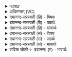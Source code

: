 <details><summary>पदपाठः</summary>

स्थि॒रः। भ॒व॒। वी॒ड्व᳖ङ्ग॒ इति॑ वी॒डुऽअ॑ङ्गः। आ॒शुः। भ॒व॒। वा॒जी। अ॒र्व॒न्। पृ॒थुः। भ॒व॒। सु॒षदः॑। सु॒सद॒ इति॑ सु॒ऽसदः॑। त्वम्। अ॒ग्नेः। पु॒री॒ष॒वाह॑णः। पु॒री॒ष॒वाह॑न॒ इति॑ पुरीष॒ऽवाह॑नः। ४४।
</details>

<details><summary>अधिमन्त्रम् (VC)</summary>

- अग्निर्देवता
- त्रित ऋषिः
- विराडनुष्टुप्
- गान्धारः
</details>

<details><summary>दयानन्द-सरस्वती (हि) - विषयः</summary>

अब माता-पिता अपने सन्तानों को किस प्रकार शिक्षा करें, यह विषय अगले मन्त्र में कहा है ॥
</details>

<details><summary>दयानन्द-सरस्वती (हि) - पदार्थः</summary>

पदार्थान्वयभाषाः -  हे (अर्वन्) विज्ञानयुक्त पुत्र ! तू विद्याग्रहण के लिये (स्थिरः) दृढ़ (भव) हो (वाजी) नीति को प्राप्त होके (वीड्वङ्गः) दृढ़ अति बलवान् अवयवों से युक्त (आशुः) शीघ्र कर्म करनेवाला (भव) हो (त्वम्) तू (अग्नेः) अग्निसंबन्धी (सुषदः) सुन्दर व्यवहारों में स्थित और (पुरीषवाहणः) पालन आदि शुभ कर्मों को प्राप्त करानेवाला (पृथुः) सुख का विस्तार करने हारा (भव) हो ॥४४ ॥
</details>

<details><summary>दयानन्द-सरस्वती (हि) - भावार्थः</summary>

भावार्थभाषाः -  हे अच्छे सन्तानो ! तुम को चाहिये कि ब्रह्मचर्य्य सेवन से शरीर का बल और विद्या तथा अच्छी शिक्षा से आत्मा का बल पूर्ण दृढ़ कर स्थिरता से रक्षा करो और आग्नेय आदि अस्त्रविद्या से शत्रुओं का विनाश करो। इस प्रकार माता-पिता अपने सन्तानों को शिक्षा करें ॥४४ ॥
</details>

<details><summary>दयानन्द-सरस्वती (सं) - विषयः</summary>

अथ पितरौ स्वापत्यानि कथं शिक्षेयातामित्युपदिश्यते ॥
</details>

<details><summary>दयानन्द-सरस्वती (सं) - पदार्थः</summary>

पदार्थान्वयभाषाः -  हे अर्वन् पुत्र ! त्वं विद्याग्रहणाय स्थिरो भव, वाजी वीड्वङ्ग आशुर्भव। त्वमग्नेः सुषदः पुरीषवाहणः पृथुर्भव ॥४४ ॥
</details>

<details><summary>दयानन्द-सरस्वती (सं) - भावार्थः</summary>

भावार्थभाषाः -  हे सुसन्तानाः ! युष्माभिर्ब्रह्मचर्येण शरीरबलं विद्यासुशिक्षाभ्यामात्मबलं पूर्णं दृढं कृत्वा स्थिरतया रक्षा विधेया। आग्नेयाऽस्त्रादिना शत्रुविनाशश्चेति मातापितरः स्वसन्तानान् सुशिक्षेयुः ॥४४ ॥
</details>

<details><summary>सविता जोशी ← दयानन्दः (म) - भावार्थः</summary>

भावार्थभाषाः -  हे उत्तम संतानांनो ! ब्रह्मचर्याने शरीराचे बल व विद्या आणि उत्तम शिक्षण यांनी आत्मबल वाढवा व स्थिरतेने त्यांचे रक्षण करा. आग्नेय अस्त्र-शस्त्र विद्येने शत्रूंचा नाश करा. अशा प्रकारे आई-वडिलांनी आपल्या मुलांना शिक्षण द्यावे.
</details>